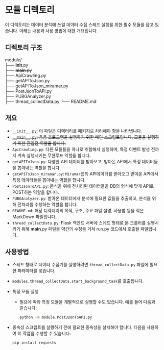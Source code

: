 # 모듈 디렉토리
이 디렉토리는 데이터 분석에 쓰일 데이터 수집 스레드 실행을 위한 필수 모듈을 담고 있습니다. 아래는 내용과 사용 방법에 대한 개요입니다.

## 디렉토리 구조
module/  
├── __init__.py  
├── ~~__main__.py~~  
├── ApiCrawling.py  
├── getAPIToJson.py  
├── getAPIToJson_miramar.py  
├── PostJsonToAPI.py  
├── PUBGAnalyzer.py  
├── thread_collectData.py
└── README.md  

## 개요

- `__init__.py`: 이 파일은 디렉터리를 패키지로 처리해야 함을 나타냅니다.
- ~~`__main__.py`: 응용 프로그램을 실행하기 위한 메인 스크립트입니다. 모듈을 실행하기 위한 진입점 역할을 합니다.~~
- `ApiCrawling.py`: 다른 모듈들을 하나로 취합해서 실행하며, 특정 이벤트 발생 전까지 계속 실행시키는 무한루프 역할을 합니다.
- `getAPIToJson.py`: 다양한 API 데이터를 받아오고, 받아온 API에서 특정 데이터들을 뽑아내는 역할을 합니다.
- `getAPIToJson_miramar.py`: `Miramar`맵의 API데이터를 받아오고 받아온 API에서 특정 데이터들을 뽑아내는 역할을 합니다.
- `PostJsonToAPI.py`: 분석을 위해 전처리된 데이터들을 DB의 형식에 맞게 API로 POST하는 역할을 합니다.
- `PUBGAnalyzer.py`: 받아온 데이터에서 분석에 필요한 값들을 추출하고, 분석을 위해 전처리를 수행하는 역할을 합니다.
- `README.md`: 해당 디렉터리의 목적, 구조, 주요 파일 설명, 사용법 등을 적은 MarkDown 파일입니다.
- `thread_collectData.py`: Flask 백엔드 서버에 스레드 형태로 본 크롤러를 실행시키기 위해 __main__.py 파일을 약간의 수정을 거쳐 run.py 코드에서 호출될 파일입니다.

## 사용방법

- 스레드 형태로 데이터 수집기를 실행하려면 ``thread_collectData.py`` 파일에 필요한 파라미터를 넣습니다.
- ``modules.thread_collectData.start_background_task``를 호출합니다.


- 특정 모듈 실행
  - 필요에 따라 특정 모듈을 개별적으로 실행할 수도 있습니다. 예를 들어 다음과 같습니다:
    ```bash
    python -m module.PostJsonToAPI.py
    ```

- 종속성 스크립트를 실행하기 전에 필요한 종속성을 설치해야 합니다. 다음을 사용하여 이 작업을 수행할 수 있습니다:
    ```bash
    pip install requests
    ```